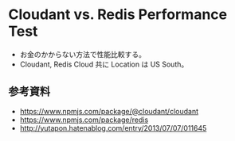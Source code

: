 # Cloudant vs. Redis Performance Test

* お金のかからない方法で性能比較する。
* Cloudant, Redis Cloud 共に Location は US South。

## 参考資料
* https://www.npmjs.com/package/@cloudant/cloudant
* https://www.npmjs.com/package/redis
* http://yutapon.hatenablog.com/entry/2013/07/07/011645

